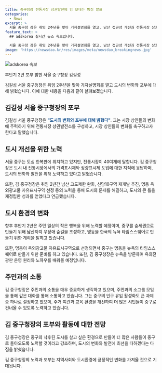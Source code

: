 ```yaml
---
title: 중구청장 전통시장 상권발전에 힘 보태는 방침 발표
categories:
  - News
excerpt: >
  서울 중구청 장은 취임 2주년을 맞아 기자설명회를 열고, 남산 접근성 개선과 전통시장 상권발전 등 주민의 작은 행복에 초점을 맞추겠다고 포부를 밝혔다. 중구의 남산 고도제한 완화와 명동 옥외광고물 자유표시구역 선정 등의 성과를 언급하며, 후반기에는 숲세권 조성과 명동을 한국의 뉴욕 타임스스퀘어로 만들기 위한 노력을 기울일 것이라고 전했다. 또한 주민들과의 소통과 공유를 통해 신뢰를 구축하고, 중구의 인구 유입을 활성화하는 데 주력할 계획을 밝혔다.
feature_text: >
  ## adskorea 실시간 뉴스 속보입니다.

  서울 중구청 장은 취임 2주년을 맞아 기자설명회를 열고, 남산 접근성 개선과 전통시장 상권발전 등 주민의 작은 행복에 초점을 맞추겠다고 포부를 밝혔다. 중구의 남산 고도제한 완화와 명동 옥외광고물 자유표시구역 선정 등의 성과를 언급하며, 후반기에는 숲세권 조성과 명동을 한국의 뉴욕 타임스스퀘어로 만들기 위한 노력을 기울일 것이라고 전했다. 또한 주민들과의 소통과 공유를 통해 신뢰를 구축하고, 중구의 인구 유입을 활성화하는 데 주력할 계획을 밝혔다.
image: 'https://newsdao.kr/res/images/meta/newsdao_breakingnews.jpg'
---
```


<p><img src="https://newsdao.kr/res/images/meta/newsdao_breakingnews.jpg" alt="adskorea 속보" /></p>

<p>후반기 2년 포부 밝힌 서울 중구청장 김길성</p>

<p>김길성 서울 중구청장은 취임 2주년을 맞아 기자설명회를 열고 도시의 변화와 포부에 대해 밝혔습니다. 이에 대한 내용을 다음과 같이 살펴보겠습니다.</p>

<h2 data-ke-size="size26">김길성 서울 중구청장의 포부</h2>

<p>김길성 서울 중구청장은 <b><span style="color: #1a5490;">"도시의 변화와 포부에 대해 밝혔다"</span></b>. 그는 시장 상인들의 변화에 주력하기 위해 전통시장 상권발전소를 구성하고, 시장 상인들의 변화를 촉구하고자 한다고 말했습니다.</p>

<h2 data-ke-size="size26">도시 개선을 위한 노력</h2>

<p>서울 중구는 도심 한복판에 위치하고 있지만, 전통시장이 40여개에 달합니다. 김 중구청장은 도시 내 전통시장에서의 가격표시제와 정량표시제 도입에 대한 지적에 응답하며, 도시의 변화와 발전을 위해 노력하고 있다고 밝혔습니다.</p>

<p>또한, 김 중구청장은 취임 2년간 남산 고도제한 완화, 신당10구역 재개발 추진, 명동 옥외광고물 자유표시구역 선정 등의 노력을 통해 도시의 문제를 해결하고, 도시의 큰 틀을 재정립한 성과를 얻었다고 언급했습니다.</p>

<h2 data-ke-size="size26">도시 환경의 변화</h2>

<p>향후 후반기 2년은 주민 일상의 작은 행복을 위해 노력할 예정이며, 중구를 숲세권으로 만들기 위해 남산까지 무장애 숲길을 조성하고, 명동을 한국의 뉴욕 타임스스퀘어로 만들기 위한 계획을 밝히고 있습니다.</p>

<p>또한, 명동이 옥외광고물 자유표시구역으로 선정되면서 중구는 명동을 뉴욕의 타임스스퀘어로 만들기 위한 준비를 하고 있습니다. 또한, 김 중구청장은 뉴욕을 방문하여 옥외전광판 운영 원리와 노하우를 배워올 예정입니다.</p>

<h2 data-ke-size="size26">주민과의 소통</h2>

<p>김 중구청장은 주민과의 소통을 매우 중요하게 생각하고 있으며, 주민과의 소그룹 모임을 통해 깊은 대화를 통해 소통하고 있습니다. 그는 중구의 인구 유입 활성화도 큰 과제 중 하나로 설정하고 있으며, 주거 여건과 교육 환경을 개선하여 더 많은 시민들이 중구로 건너올 수 있도록 노력하고 있습니다.</p>

<h2 data-ke-size="size26">김 중구청장의 포부와 활동에 대한 전망</h2>

<p>김 중구청장은 중구의 낙후된 도시를 살고 싶은 환경으로 만들어 더 많은 사람들이 중구로 돌아오도록 노력할 것이라고 강조하며, 도시의 변화와 발전에 최선을 다하겠다는 다짐을 밝혔습니다.</p>

<p>김 중구청장의 노력과 포부는 지역사회와 도시환경에 긍정적인 변화를 가져올 것으로 기대됩니다.</p>

